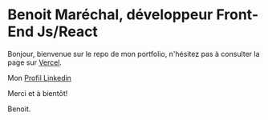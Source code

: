 # Benoit Maréchal, développeur Front-End Js/React

Bonjour, bienvenue sur le repo de mon portfolio, n'hésitez pas à consulter la page sur [Vercel](https://benoit-marechal-portfolio.vercel.app/).

Mon [Profil Linkedin](https://www.linkedin.com/in/benoit-mar%C3%A9chal-149ab3207/)

Merci et à bientôt!

Benoit.
